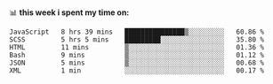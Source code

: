 📊 **this week i spent my time on:**
<!--START_SECTION:waka-->

```text
JavaScript   8 hrs 39 mins   ███████████████▒░░░░░░░░░   60.86 %
SCSS         5 hrs 5 mins    █████████░░░░░░░░░░░░░░░░   35.80 %
HTML         11 mins         ▒░░░░░░░░░░░░░░░░░░░░░░░░   01.36 %
Bash         9 mins          ▒░░░░░░░░░░░░░░░░░░░░░░░░   01.12 %
JSON         5 mins          ▒░░░░░░░░░░░░░░░░░░░░░░░░   00.68 %
XML          1 min           ░░░░░░░░░░░░░░░░░░░░░░░░░   00.17 %
```

<!--END_SECTION:waka-->

